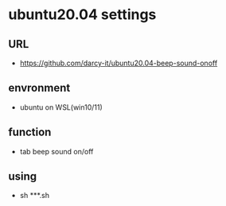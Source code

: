 # ubuntu20.04 settings

## URL
* https://github.com/darcy-it/ubuntu20.04-beep-sound-onoff
## envronment
* ubuntu on WSL(win10/11) 
## function
* tab beep sound on/off
## using
* sh ***.sh
